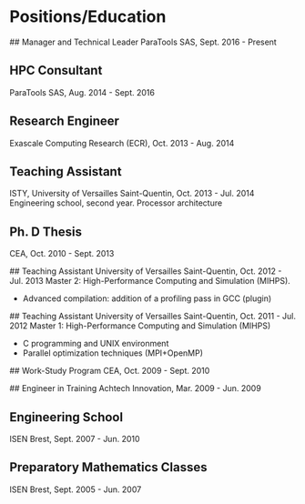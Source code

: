 # Positions/Education

## Manager and Technical Leader
ParaTools SAS, Sept. 2016 - Present


## HPC Consultant
ParaTools SAS, Aug. 2014 - Sept. 2016

## Research Engineer

Exascale Computing Research (ECR), Oct. 2013 - Aug. 2014

## Teaching Assistant
ISTY, University of Versailles Saint-Quentin, Oct. 2013 - Jul. 2014
Engineering school, second year.
Processor architecture

## Ph. D Thesis
CEA, Oct. 2010 - Sept. 2013

## Teaching Assistant
University of Versailles Saint-Quentin, Oct. 2012 - Jul. 2013
Master 2: High-Performance Computing and Simulation (MIHPS).

-  Advanced compilation: addition of a profiling pass in GCC (plugin)

## Teaching Assistant
University of Versailles Saint-Quentin, Oct. 2011 - Jul. 2012
Master 1: High-Performance Computing and Simulation (MIHPS)
- C programming and UNIX environment
- Parallel optimization techniques (MPI+OpenMP)

## Work-Study Program
CEA, Oct. 2009 - Sept. 2010

## Engineer in Training
Achtech Innovation, Mar. 2009 - Jun. 2009

## Engineering School
ISEN Brest, Sept. 2007 - Jun. 2010

## Preparatory Mathematics Classes
ISEN Brest, Sept. 2005 - Jun. 2007